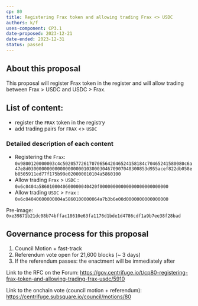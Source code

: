 ```yaml
---
cp: 80
title: Registering Frax token and allowing trading Frax <> USDC
authors: k/f
uses-component: CP3.1
date-proposed: 2023-12-21
date-ended: 2023-12-31
status: passed
---
```


## About this proposal
This proposal will register Frax token in the register and will allow trading between Frax > USDC and USDC > Frax. 

## List of content:
* register the `FRAX` token in the registry
* add trading pairs for `FRAX` <> `USDC`

### Detailed description of each content 
* Registering the `Frax`:
`0x9800120000003c4c5020577261707065642046524158184c70465241580080c6a47e8d030000000000000000000103000304670907040300853d955acef822db058eb8505911ed77f175b99e020000010104a5860100`
* Allow trading `Frax` > `USDC` :
`0x6c0404a5860100040600000040420f00000000000000000000000000`
* Allow trading `USDC` > `Frax` :
`0x6c04040600000004a5860100000064a7b3b6e00d0000000000000000`

Pre-image: `0xe39871b21dc08b74bffac18610e63fa1176d1bde1d4786cdf1a9b7ee38f28bad`


## Governance process for this proposal
1. Council Motion + fast-track
2. Referendum vote open for 21,600 blocks (~ 3 days)
3. If the referendum passes: the enactment will be immediately after


Link to the RFC on the Forum: https://gov.centrifuge.io/t/cp80-registering-frax-token-and-allowing-trading-frax-usdc/5910

Link to the onchain vote (council motion + referendum): https://centrifuge.subsquare.io/council/motions/80
